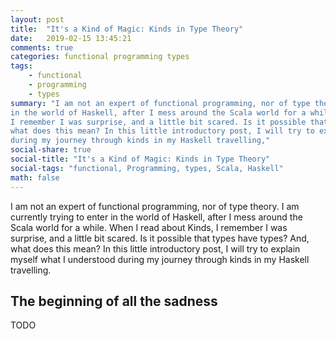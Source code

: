 ```yaml
---
layout: post
title:  "It's a Kind of Magic: Kinds in Type Theory"
date:   2019-02-15 13:45:21
comments: true
categories: functional programming types
tags:
    - functional
    - programming
    - types
summary: "I am not an expert of functional programming, nor of type theory. I am currently trying to enter
in the world of Haskell, after I mess around the Scala world for a while. When I read about Kinds,
I remember I was surprise, and a little bit scared. Is it possible that types have types? And,
what does this mean? In this little introductory post, I will try to explain myself what I understood
during my journey through kinds in my Haskell travelling,"
social-share: true
social-title: "It's a Kind of Magic: Kinds in Type Theory"
social-tags: "functional, Programming, types, Scala, Haskell"
math: false
---
```


I am not an expert of functional programming, nor of type theory. I am currently trying to enter
in the world of Haskell, after I mess around the Scala world for a while. When I read about Kinds,
I remember I was surprise, and a little bit scared. Is it possible that types have types? And,
what does this mean? In this little introductory post, I will try to explain myself what I understood
during my journey through kinds in my Haskell travelling.

## The beginning of all the sadness
TODO
